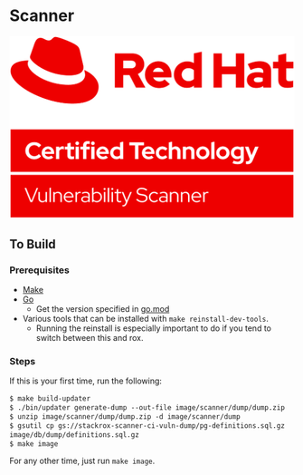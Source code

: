 # Scanner

![Red Hat Certified Image Scanner](img/Logo-Red_Hat-Certified_Technology-Vulnerability_Scanner-A-Red-RGB.png)

## To Build

### Prerequisites

  * [Make](https://www.gnu.org/software/make/)
  * [Go](https://golang.org/dl/)
    * Get the version specified in [go.mod](go.mod)
  * Various tools that can be installed with `make reinstall-dev-tools`.
    * Running the reinstall is especially important to do if you tend to switch between this and rox.

### Steps

If this is your first time, run the following:

```
$ make build-updater
$ ./bin/updater generate-dump --out-file image/scanner/dump/dump.zip
$ unzip image/scanner/dump/dump.zip -d image/scanner/dump
$ gsutil cp gs://stackrox-scanner-ci-vuln-dump/pg-definitions.sql.gz image/db/dump/definitions.sql.gz
$ make image
```

For any other time, just run `make image`.
